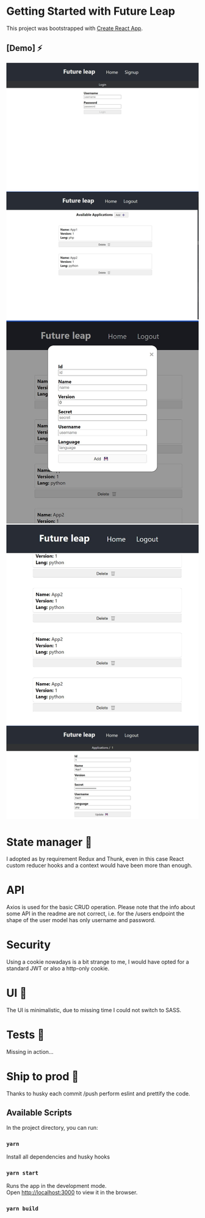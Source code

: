 # Getting Started with Future Leap

This project was bootstrapped with [Create React App](https://github.com/facebook/create-react-app).

## [Demo] ⚡

![Login](/demo/future_leap_login.jpg)
![Home](/demo/future_leap_home.jpg)
![Add Application](/demo/future_leap_add.jpg)
![Scroll Page](/demo/future_leap_scroll.jpg)
![Application Details](/demo/future_leap_details.jpg)

# State manager 🏬

I adopted as by requirement Redux and Thunk, even in this case React custom reducer hooks and a context would have been more than enough.

# API

Axios is used for the basic CRUD operation. Please note that the info about some API in the readme are not correct, i.e. for the /users endpoint the shape of the user model has only username and password.

# Security

Using a cookie nowadays is a bit strange to me, I would have opted for a standard JWT or also a http-only cookie.

# UI 🎨

The UI is minimalistic, due to missing time I could not switch to SASS.

# Tests 🧪

Missing in action...

# Ship to prod 🚢

Thanks to husky each commit /push perform eslint and prettify the code.

## Available Scripts

In the project directory, you can run:

### `yarn`

Install all dependencies and husky hooks

### `yarn start`

Runs the app in the development mode.\
Open [http://localhost:3000](http://localhost:3000) to view it in the browser.

### `yarn build`
